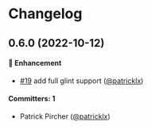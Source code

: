 # Changelog


## 0.6.0 (2022-10-12)

#### :rocket: Enhancement
* [#19](https://github.com/patricklx/carbon-components-ember/pull/19) add full glint support ([@patricklx](https://github.com/patricklx))

#### Committers: 1
- Patrick Pircher ([@patricklx](https://github.com/patricklx))

